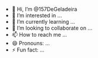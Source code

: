 - 👋 Hi, I’m @157DeGeladeira
- 👀 I’m interested in ...
- 🌱 I’m currently learning ...
- 💞️ I’m looking to collaborate on ...
- 📫 How to reach me ...
- 😄 Pronouns: ...
- ⚡ Fun fact: ...

<!---
157DeGeladeira/157DeGeladeira is a ✨ special ✨ repository because its `README.md` (this file) appears on your GitHub profile.
You can click the Preview link to take a look at your changes.
--->
